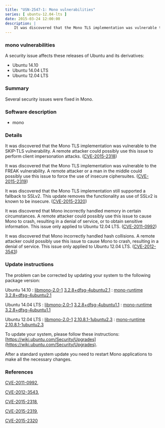 ```yaml
---
title: "USN-2547-1: Mono vulnerabilities"
series: [ ubuntu-12.04-lts ]
date: 2015-03-24 12:00:00
description: |
    It was discovered that the Mono TLS implementation was vulnerable to the SKIP-TLS vulnerability. A remote attacker could possibly use this issue to perform client impersonation attacks. ([CVE-2015-2318](http://people.ubuntu.com/~ubuntu-security/cve/CVE-2015-2318))
--- 
```

 
### mono vulnerabilities

A security issue affects these releases of Ubuntu and its derivatives:

* Ubuntu 14.10
* Ubuntu 14.04 LTS
* Ubuntu 12.04 LTS

### Summary

Several security issues were fixed in Mono. 

### Software description

* mono 

### Details

It was discovered that the Mono TLS implementation was vulnerable to the SKIP-TLS vulnerability. A remote attacker could possibly use this issue to perform client impersonation attacks. ([CVE-2015-2318](http://people.ubuntu.com/~ubuntu-security/cve/CVE-2015-2318))

It was discovered that the Mono TLS implementation was vulnerable to the FREAK vulnerability. A remote attacker or a man in the middle could possibly use this issue to force the use of insecure ciphersuites. ([CVE-2015-2319](http://people.ubuntu.com/~ubuntu-security/cve/CVE-2015-2319))

It was discovered that the Mono TLS implementation still supported a fallback to SSLv2. This update removes the functionality as use of SSLv2 is known to be insecure. ([CVE-2015-2320](http://people.ubuntu.com/~ubuntu-security/cve/CVE-2015-2320))

It was discovered that Mono incorrectly handled memory in certain circumstances. A remote attacker could possibly use this issue to cause Mono to crash, resulting in a denial of service, or to obtain sensitive information. This issue only applied to Ubuntu 12.04 LTS. ([CVE-2011-0992](http://people.ubuntu.com/~ubuntu-security/cve/CVE-2011-0992))

It was discovered that Mono incorrectly handled hash collisions. A remote attacker could possibly use this issue to cause Mono to crash, resulting in a denial of service. This issue only applied to Ubuntu 12.04 LTS. ([CVE-2012-3543](http://people.ubuntu.com/~ubuntu-security/cve/CVE-2012-3543)) 

### Update instructions

The problem can be corrected by updating your system to the following package version:

Ubuntu 14.10
 : [libmono-2.0-1](https://launchpad.net/ubuntu/+source/mono) <span> [3.2.8+dfsg-4ubuntu2.1](https://launchpad.net/ubuntu/+source/mono/3.2.8+dfsg-4ubuntu2.1) </span> 
 : [mono-runtime](https://launchpad.net/ubuntu/+source/mono) <span> [3.2.8+dfsg-4ubuntu2.1](https://launchpad.net/ubuntu/+source/mono/3.2.8+dfsg-4ubuntu2.1) </span> 

Ubuntu 14.04 LTS
 : [libmono-2.0-1](https://launchpad.net/ubuntu/+source/mono) <span> [3.2.8+dfsg-4ubuntu1.1](https://launchpad.net/ubuntu/+source/mono/3.2.8+dfsg-4ubuntu1.1) </span> 
 : [mono-runtime](https://launchpad.net/ubuntu/+source/mono) <span> [3.2.8+dfsg-4ubuntu1.1](https://launchpad.net/ubuntu/+source/mono/3.2.8+dfsg-4ubuntu1.1) </span> 

Ubuntu 12.04 LTS
 : [libmono-2.0-1](https://launchpad.net/ubuntu/+source/mono) <span> [2.10.8.1-1ubuntu2.3](https://launchpad.net/ubuntu/+source/mono/2.10.8.1-1ubuntu2.3) </span> 
 : [mono-runtime](https://launchpad.net/ubuntu/+source/mono) <span> [2.10.8.1-1ubuntu2.3](https://launchpad.net/ubuntu/+source/mono/2.10.8.1-1ubuntu2.3) </span> 

To update your system, please follow these instructions: [https://wiki.ubuntu.com/Security/Upgrades](https://wiki.ubuntu.com/Security/Upgrades).

After a standard system update you need to restart Mono applications to make all the necessary changes. 

### References

 [CVE-2011-0992](http://people.ubuntu.com/~ubuntu-security/cve/CVE-2011-0992), 

 [CVE-2012-3543](http://people.ubuntu.com/~ubuntu-security/cve/CVE-2012-3543), 

 [CVE-2015-2318](http://people.ubuntu.com/~ubuntu-security/cve/CVE-2015-2318), 

 [CVE-2015-2319](http://people.ubuntu.com/~ubuntu-security/cve/CVE-2015-2319), 

 [CVE-2015-2320](http://people.ubuntu.com/~ubuntu-security/cve/CVE-2015-2320)
 
